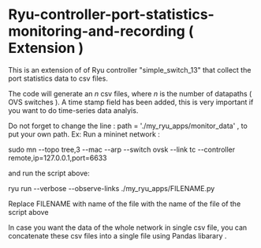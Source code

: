 # Ryu-controller-port-statistics-monitoring-and-recording ( Extension )

This is an extension of of Ryu controller "simple_switch_13" that collect the port statistics data to csv files.

The code will generate an $n$ csv files, where $n$ is the number of datapaths ( OVS switches ). A time stamp field has been added, this is very  important if you want to do time-series data analyis. 


Do not forget to change the line : path = './my_ryu_apps/monitor_data' , to put your own path.
Ex:
Run a mininet network :

sudo mn --topo tree,3 --mac --arp --switch ovsk  --link tc  --controller remote,ip=127.0.0.1,port=6633

and run the script above:

ryu run  --verbose --observe-links  ./my_ryu_apps/FILENAME.py 

Replace FILENAME with name of the file with the name of the file of the script above 

In case you want the data of the whole network in single csv file, you can concatenate these csv files into a single file using Pandas libarary .


